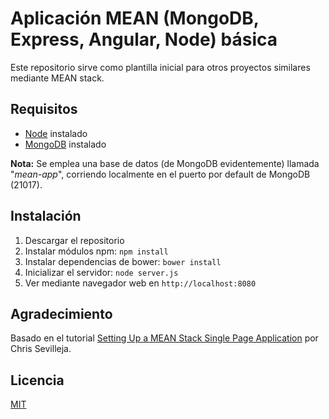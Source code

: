 # Aplicación MEAN (MongoDB, Express, Angular, Node) básica

Este repositorio sirve como plantilla inicial para otros proyectos similares mediante MEAN stack.

## Requisitos
- [Node](https://nodejs.org) instalado
- [MongoDB](https://www.mongodb.org/) instalado

**Nota:** Se emplea una base de datos (de MongoDB evidentemente) llamada "*mean-app*", corriendo localmente en el puerto por default de MongoDB (21017).

## Instalación
1. Descargar el repositorio
2. Instalar módulos npm: `npm install`
3. Instalar dependencias de bower: `bower install`
4. Inicializar el servidor: `node server.js`
5. Ver mediante navegador web en `http://localhost:8080`

## Agradecimiento

Basado en el tutorial [Setting Up a MEAN Stack Single Page Application](https://scotch.io/tutorials/setting-up-a-mean-stack-single-page-application) por Chris Sevilleja.

## Licencia

[MIT](./LICENSE.md)